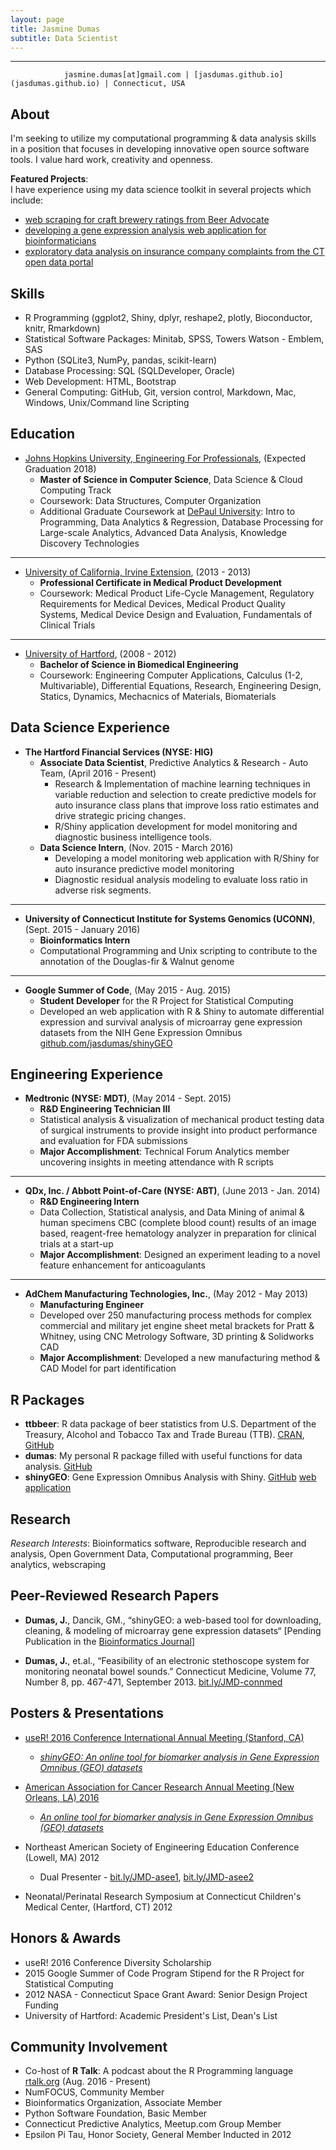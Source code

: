 ```yaml
---
layout: page
title: Jasmine Dumas
subtitle: Data Scientist
---
```


-------------
                jasmine.dumas[at]gmail.com | [jasdumas.github.io](jasdumas.github.io) | Connecticut, USA


About
---------
I'm seeking to utilize my computational programming & data analysis skills in a position that focuses in developing innovative open source software tools. I value hard work, creativity and openness. 

**Featured Projects**:     
I have experience using my data science toolkit in several projects which include:   

* [web scraping for craft brewery ratings from Beer Advocate](http://trendct.org/2016/03/18/tutorial-web-scraping-and-mapping-breweries-with-import-io-and-r/)     
* [developing a gene expression analysis web application for bioinformaticians](http://gdancik.github.io/shinyGEO/)     
* [exploratory data analysis on insurance company complaints from the CT open data portal](http://rpubs.com/jasdumas/eda-ct-insurance)     

Skills
---------
* R Programming (ggplot2, Shiny, dplyr, reshape2, plotly, Bioconductor, knitr, Rmarkdown)
* Statistical Software Packages: Minitab, SPSS, Towers Watson - Emblem, SAS
* Python (SQLite3, NumPy, pandas, scikit-learn)
* Database Processing: SQL (SQLDeveloper, Oracle)
* Web Development: HTML, Bootstrap
* General Computing: GitHub, Git, version control, Markdown, Mac, Windows, Unix/Command line Scripting

Education
---------
* [Johns Hopkins University, Engineering For Professionals](https://ep.jhu.edu/programs-and-courses/programs/computer-science), (Expected Graduation 2018)     
  * **Master of Science in Computer Science**, Data Science & Cloud Computing Track	       
  * Coursework: Data Structures, Computer Organization		  
  * Additional Graduate Coursework at [DePaul University](https://www.cdm.depaul.edu/academics/Pages/MS-in-Predictive-Analytics.aspx): Intro to Programming, Data Analytics & Regression, Database Processing for Large-scale Analytics, Advanced Data Analysis, Knowledge Discovery Technologies

___________

* [University of California, Irvine Extension](http://unex.uci.edu/areas/life_sciences/medical_products/), (2013 - 2013)   
  * **Professional Certificate in Medical Product Development**       
  * Coursework: Medical Product Life-Cycle Management, Regulatory Requirements for Medical Devices, Medical Product Quality Systems, Medical Device Design and Evaluation, Fundamentals of Clinical Trials

___________

* [University of Hartford](http://www.hartford.edu/ceta/undergraduate/engineering/BM/), (2008 - 2012)    
  * **Bachelor of Science in Biomedical Engineering**	   
  * Coursework: Engineering Computer Applications, Calculus (1-2, Multivariable), Differential Equations, Research, Engineering Design, Statics, Dynamics, Mechacnics of Materials, Biomaterials  


Data Science Experience
---------
* **The Hartford Financial Services (NYSE: HIG)**   
  * **Associate Data Scientist**, Predictive Analytics & Research - Auto Team, (April 2016 - Present)	    
    - Research & Implementation of machine learning techniques in variable reduction and selection to create predictive 
      models for auto insurance class plans that improve loss ratio estimates and drive strategic pricing changes.   
    - R/Shiny application development for model monitoring and diagnostic business intelligence tools.    
  * **Data Science Intern**, (Nov. 2015  - March 2016)     
    - Developing a model monitoring web application with R/Shiny for auto insurance predictive model monitoring
    - Diagnostic residual analysis modeling to evaluate loss ratio in adverse risk segments.

___________

* **University of Connecticut Institute for Systems Genomics (UCONN)**, (Sept. 2015 - January 2016)      
  * **Bioinformatics Intern**     
  - Computational Programming and Unix scripting to contribute to the annotation of the Douglas-fir & Walnut genome

___________

* **Google Summer of Code**, (May 2015 - Aug. 2015)        
  * **Student Developer** for the R Project for Statistical Computing     
  - Developed an web application with R & Shiny to automate differential expression and survival analysis of microarray gene expression datasets from the NIH Gene Expression Omnibus [github.com/jasdumas/shinyGEO](http://jasdumas.github.io/shinyGEO/)

Engineering Experience
---------
* **Medtronic (NYSE: MDT)**, (May 2014 - Sept. 2015)     
  * **R&D Engineering Technician III**      
  - Statistical analysis & visualization of mechanical product testing data of surgical instruments to provide insight into product performance and evaluation for FDA submissions   
  - **Major Accomplishment**: Technical Forum Analytics member uncovering insights in meeting attendance with R scripts

___________

* **QDx, Inc. / Abbott Point-of-Care (NYSE: ABT)**, (June 2013 - Jan. 2014)      
  * **R&D Engineering Intern**     
  - Data Collection, Statistical analysis, and Data Mining of animal & human specimens CBC (complete blood count) results of an image based, reagent-free hematology analyzer in preparation for clinical trials at a start-up	   
  - **Major Accomplishment**: Designed an experiment leading to a novel feature enhancement for anticoagulants 

___________

* **AdChem Manufacturing Technologies, Inc.**, (May 2012 - May 2013)     
  * **Manufacturing Engineer**     
  - Developed over 250 manufacturing process methods for complex commercial and military jet engine sheet metal brackets for Pratt & Whitney, using CNC Metrology Software, 3D printing & Solidworks CAD 
  - **Major Accomplishment**: Developed a new manufacturing method & CAD Model for part identification

R Packages
----------

* **ttbbeer**: R data package of beer statistics from U.S. Department of the Treasury, Alcohol and Tobacco Tax and Trade Bureau (TTB).  [CRAN](https://cran.r-project.org/web/packages/ttbbeer/), [GitHub](https://github.com/jasdumas/ttbbeer)
* **dumas**: My personal R package filled with useful functions for data analysis. [GitHub](https://github.com/jasdumas/dumas)
* **shinyGEO**: Gene Expression Omnibus Analysis with Shiny. [GitHub](https://github.com/jasdumas/shinyGEO) [web application](http://bioinformatics.easternct.edu/shinyGEO/)

Research
---------
*Research Interests*: Bioinformatics software, Reproducible research and analysis, Open Government Data, Computational programming, Beer analytics, webscraping

Peer-Reviewed Research Papers
---------

* **Dumas, J.**, Dancik, GM., “shinyGEO: a web-based tool for downloading, cleaning, & modeling of microarray gene 
expression datasets“ [Pending Publication in the [Bioinformatics Journal](http://bioinformatics.oxfordjournals.org/)]    

* **Dumas, J.**, et.al., “Feasibility of an electronic stethoscope system for monitoring neonatal bowel sounds.” Connecticut Medicine, Volume 77, Number 8, pp. 467-471, September 2013. [bit.ly/JMD-connmed](bit.ly/JMD-connmed)                       

Posters & Presentations
----------
* [useR! 2016 Conference International Annual Meeting (Stanford, CA)](http://user2016.org/)  
  * [*shinyGEO: An online tool for biomarker analysis in Gene Expression Omnibus (GEO) datasets*](https://github.com/jasdumas/jasdumas.github.io/blob/master/post_data/jasmine_dumas_user2016_poster_update.pdf)

* [American Association for Cancer Research Annual Meeting (New Orleans, LA) 2016](http://www.aacr.org/Meetings/Pages/MeetingDetail.aspx?EventItemID=63#.V2V7TeYrLoA)    
  * [*An online tool for biomarker analysis in Gene Expression Omnibus (GEO) datasets*](http://www.abstractsonline.com/Plan/ViewAbstract.aspx?mID=4017&sKey=b710c4a6-fafb-4546-a4ef-94ef72d93639&cKey=0243e952-bd00-4008-84b0-53222a594ee9&mKey=1d10d749-4b6a-4ab3-bcd4-f80fb1922267)

* Northeast American Society of Engineering Education Conference (Lowell, MA) 2012     
  * Dual Presenter - [bit.ly/JMD-asee1](bit.ly/JMD-asee1), [bit.ly/JMD-asee2](bit.ly/JMD-asee2)

* Neonatal/Perinatal Research Symposium at Connecticut Children's Medical Center, (Hartford, CT) 2012

Honors & Awards
---------
* useR! 2016 Conference Diversity Scholarship
* 2015 Google Summer of Code Program Stipend for the R Project for Statistical Computing
* 2012 NASA - Connecticut Space Grant Award: Senior Design Project Funding
* University of Hartford: Academic President's List, Dean's List    

Community Involvement
-----------
* Co-host of **R Talk**: A podcast about the R Programming language [rtalk.org](http://rtalk.org/) (Aug. 2016 - Present)
* NumFOCUS, Community Member
* Bioinformatics Organization, Associate Member
* Python Software Foundation, Basic Member
* Connecticut Predictive Analytics, Meetup.com Group Member
* Epsilon Pi Tau, Honor Society, General Member Inducted in 2012          



